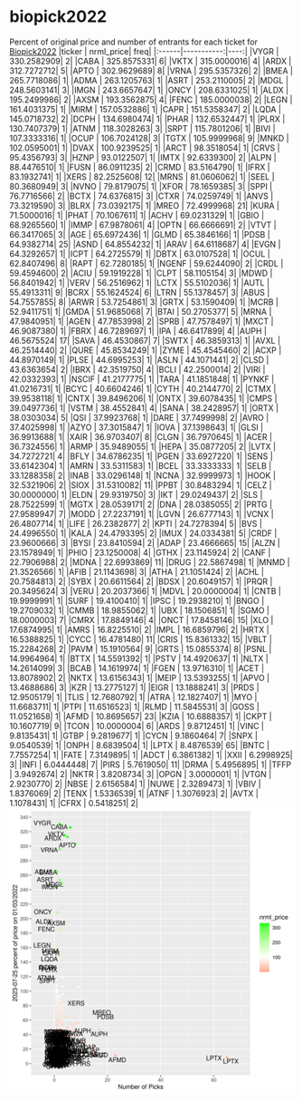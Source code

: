 # biopick2022
Percent of original price and number of entrants for each ticket for [Biopick2022](https://twitter.com/hashtag/Biopick2022)
|ticker |  nrml_price| freq|
|:------|-----------:|----:|
|VYGR   | 330.2582909|    2|
|CABA   | 325.8575331|    6|
|VKTX   | 315.0000016|    4|
|ARDX   | 312.7272712|    5|
|APTO   | 302.9629689|    8|
|VRNA   | 295.5357326|    2|
|BMEA   | 265.7718086|    1|
|ADMA   | 263.1205763|    1|
|ASRT   | 253.2110005|    2|
|MDGL   | 248.5603141|    3|
|IMGN   | 243.6657647|    1|
|ONCY   | 208.6331025|    1|
|ALDX   | 195.2499986|    2|
|AXSM   | 193.3562875|    4|
|FENC   | 185.0000038|    2|
|LEGN   | 161.4031375|    1|
|MIRM   | 157.0532886|    1|
|CAPR   | 151.5358347|    2|
|LQDA   | 145.0718732|    2|
|DCPH   | 134.6980474|    1|
|PHAR   | 132.6532447|    1|
|PLRX   | 130.7407379|    1|
|ATNM   | 118.3028263|    3|
|SRPT   | 115.7801206|    1|
|BIVI   | 107.3333316|    1|
|OCUP   | 106.7024128|    3|
|TGTX   | 105.9999968|    9|
|MNKD   | 102.0595001|    1|
|DVAX   | 100.9239525|    1|
|ARCT   |  98.3518054|    1|
|CRVS   |  95.4356793|    3|
|HZNP   |  93.0122507|    1|
|IMTX   |  92.6339300|    2|
|ALPN   |  88.4476510|    1|
|FUSN   |  86.0911235|    2|
|CRMD   |  83.5164790|    1|
|IFRX   |  83.1932741|    1|
|XERS   |  82.2525608|   12|
|MRNS   |  81.0606062|    1|
|SEEL   |  80.3680949|    3|
|NVNO   |  79.8179075|    1|
|XFOR   |  78.1659385|    3|
|SPPI   |  76.7716566|    2|
|BCTX   |  74.6376815|    3|
|CTXR   |  74.0259749|    1|
|ANVS   |  73.3219590|    3|
|BLRX   |  73.0392175|    1|
|MREO   |  72.4999968|   21|
|KURA   |  71.5000016|    1|
|PHAT   |  70.1067611|    1|
|ACHV   |  69.0231329|    1|
|GBIO   |  68.9265560|    1|
|IMMP   |  67.9878061|    4|
|OPTN   |  66.6666691|    2|
|VTVT   |  66.3417065|    3|
|AGE    |  65.6972436|    1|
|GLMD   |  65.3846166|    1|
|PDSB   |  64.9382714|   25|
|ASND   |  64.8554232|    1|
|ARAV   |  64.6118687|    4|
|EVGN   |  64.3292657|    1|
|ICPT   |  64.2725579|    1|
|DBTX   |  63.0107528|    1|
|OCUL   |  62.8407496|    8|
|RAPT   |  62.7280185|    1|
|NGENF  |  59.6244090|    2|
|CRDL   |  59.4594600|    2|
|ACIU   |  59.1919228|    1|
|CLPT   |  58.1105154|    3|
|MDWD   |  56.8401942|    1|
|VERV   |  56.2516962|    1|
|LCTX   |  55.5102036|    1|
|AUTL   |  55.4913311|    9|
|BCRX   |  55.1624524|    6|
|LTRN   |  55.1378457|    3|
|ABUS   |  54.7557855|    8|
|ARWR   |  53.7254861|    3|
|GRTX   |  53.1590409|    1|
|MCRB   |  52.9411751|    1|
|GMDA   |  51.9685068|    7|
|BTAI   |  50.2705377|    5|
|MRNA   |  47.9840951|    1|
|AGEN   |  47.7853998|    2|
|SPRB   |  47.7578497|    1|
|MXCT   |  46.9087380|    1|
|FBRX   |  46.7289697|    1|
|IPA    |  46.6417899|    4|
|AUPH   |  46.5675524|   17|
|SAVA   |  46.4530867|    7|
|SWTX   |  46.3859313|    1|
|AVXL   |  46.2514440|    2|
|QURE   |  45.8534249|    1|
|ZYME   |  45.4545460|    2|
|ACXP   |  44.8970149|    1|
|PLSE   |  44.6995253|    1|
|ASLN   |  44.1071441|    2|
|CLSD   |  43.6363654|    2|
|IBRX   |  42.3519750|    4|
|BCLI   |  42.2500014|    2|
|VIRI   |  42.0332393|    1|
|NSCIF  |  41.2177775|    1|
|TARA   |  41.1851848|    1|
|PYNKF  |  41.0216731|    1|
|BCYC   |  40.6604246|    1|
|CYTH   |  40.2144770|    2|
|CTMX   |  39.9538118|    1|
|CNTX   |  39.8496206|    1|
|ONTX   |  39.6078435|    1|
|CMPS   |  39.0497736|    1|
|VSTM   |  38.4552841|    4|
|SANA   |  38.2428957|    1|
|ORTX   |  38.0303034|    5|
|QSI    |  37.9923768|    1|
|DARE   |  37.7499998|    2|
|AVRO   |  37.4025998|    1|
|AZYO   |  37.3015847|    1|
|IOVA   |  37.1398643|    1|
|GLSI   |  36.9913688|    1|
|XAIR   |  36.9703407|    8|
|CLGN   |  36.7970645|    1|
|ACER   |  36.7324556|    1|
|ARMP   |  35.9489055|    1|
|HEPA   |  35.0877205|    2|
|LVTX   |  34.7272721|    4|
|BFLY   |  34.6786235|    1|
|PGEN   |  33.6927220|    1|
|SENS   |  33.6142304|    1|
|AMRN   |  33.5311583|    1|
|BCEL   |  33.3333333|    1|
|SELB   |  33.1288358|    2|
|INAB   |  33.0296148|    1|
|NCNA   |  32.9999973|    1|
|HOOK   |  32.5321906|    2|
|SIOX   |  31.5310082|   11|
|PPBT   |  30.8483294|    1|
|CELZ   |  30.0000000|    1|
|ELDN   |  29.9319750|    3|
|IKT    |  29.0249437|    2|
|SLS    |  28.7522599|    1|
|MGTX   |  28.0539171|    2|
|DNA    |  28.0385055|    2|
|PRTG   |  27.9589947|    7|
|MODD   |  27.2237191|    1|
|LGVN   |  26.6777143|    1|
|VCNX   |  26.4807714|    1|
|LIFE   |  26.2382877|    2|
|KPTI   |  24.7278394|    5|
|BVS    |  24.4996550|    1|
|KALA   |  24.4793395|    2|
|IMUX   |  24.0334381|    5|
|CRDF   |  23.9600666|    3|
|BYSI   |  23.8410594|    2|
|ADAP   |  23.4666665|   15|
|ALZN   |  23.1578949|    1|
|PHIO   |  23.1250008|    4|
|GTHX   |  23.1145924|    2|
|CANF   |  22.7906988|    2|
|MDNA   |  22.6993869|   11|
|DRUG   |  22.5867498|    1|
|MNMD   |  21.3526566|    1|
|AFIB   |  21.1143698|    3|
|ATHA   |  21.1051424|    2|
|ACHL   |  20.7584813|    2|
|SYBX   |  20.6611564|    2|
|BDSX   |  20.6049157|    1|
|PRQR   |  20.3495624|    3|
|VERU   |  20.2037366|    1|
|MDVL   |  20.0000004|    1|
|CNTB   |  19.9999991|    1|
|SURF   |  19.4100410|    1|
|IPSC   |  19.2938210|    1|
|BNGO   |  19.2709032|    1|
|CMMB   |  18.9855062|    1|
|UBX    |  18.1506851|    1|
|SGMO   |  18.0000003|    7|
|CMRX   |  17.8849146|    4|
|ONCT   |  17.8458146|   15|
|XLO    |  17.6874995|    1|
|AMRS   |  16.8225510|    2|
|IMPL   |  16.6859796|    2|
|HRTX   |  16.5388825|    1|
|CYCC   |  16.4781480|   11|
|CRIS   |  15.8361332|   15|
|VBLT   |  15.2284268|    2|
|PAVM   |  15.1910564|    9|
|GRTS   |  15.0855374|    8|
|PSNL   |  14.9964964|    1|
|BTTX   |  14.5591392|    1|
|PSTV   |  14.4920637|    1|
|NLTX   |  14.2614099|    3|
|BCAB   |  14.1619974|    1|
|FGEN   |  13.9716310|    1|
|ACET   |  13.8078902|    2|
|NKTX   |  13.6156343|    1|
|MEIP   |  13.5393255|    1|
|APVO   |  13.4688686|    3|
|KZR    |  13.2775127|    1|
|EIGR   |  13.1888241|    3|
|PRDS   |  12.9505179|    1|
|TLIS   |  12.7680792|    1|
|ATRA   |  12.1827407|    1|
|MYO    |  11.6683711|    1|
|PTPI   |  11.6516523|    1|
|RLMD   |  11.5845531|    3|
|GOSS   |  11.0521658|    1|
|AFMD   |  10.8695657|   23|
|KZIA   |  10.6888357|    1|
|CKPT   |  10.1607719|    9|
|TCON   |  10.0000004|    6|
|ARDS   |   9.8712451|    1|
|VINC   |   9.8135431|    1|
|GTBP   |   9.2819677|    1|
|CYCN   |   9.1860464|    7|
|SNPX   |   9.0540539|    1|
|ONPH   |   8.6839504|    1|
|LPTX   |   8.4876539|   65|
|BNTC   |   7.7557254|    1|
|FATE   |   7.3149895|    1|
|ADCT   |   6.3861382|    1|
|XXII   |   6.2998925|    3|
|INFI   |   6.0444448|    7|
|PIRS   |   5.7619050|   11|
|DRMA   |   5.4956895|    1|
|TFFP   |   3.9492674|    2|
|NKTR   |   3.8208734|    3|
|OPGN   |   3.0000001|    1|
|VTGN   |   2.9230770|    2|
|NBSE   |   2.6156584|    1|
|NUWE   |   2.3289473|    1|
|VBIV   |   1.8376069|    2|
|TENX   |   1.5336539|    1|
|ATNF   |   1.3076923|    2|
|AVTX   |   1.1078431|    1|
|CFRX   |   0.5418251|    2|
![retvspicks](biopicks.png?raw=true)
